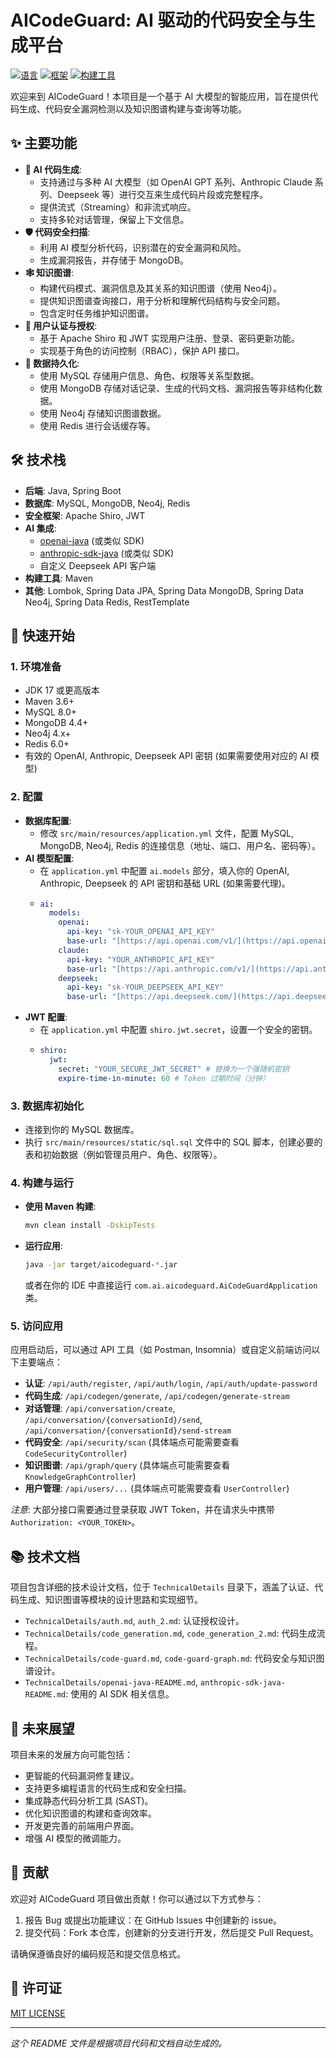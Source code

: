 # AICodeGuard: AI 驱动的代码安全与生成平台

[![语言](https://img.shields.io/badge/language-Java-orange.svg)](https://www.java.com)
[![框架](https://img.shields.io/badge/framework-Spring%20Boot-brightgreen.svg)](https://spring.io/projects/spring-boot)
[![构建工具](https://img.shields.io/badge/build-Maven-red.svg)](https://maven.apache.org/)

欢迎来到 AICodeGuard！本项目是一个基于 AI 大模型的智能应用，旨在提供代码生成、代码安全漏洞检测以及知识图谱构建与查询等功能。

## ✨ 主要功能

* **🤖 AI 代码生成**:
    * 支持通过与多种 AI 大模型（如 OpenAI GPT 系列、Anthropic Claude 系列、Deepseek 等）进行交互来生成代码片段或完整程序。
    * 提供流式（Streaming）和非流式响应。
    * 支持多轮对话管理，保留上下文信息。
* **🛡️ 代码安全扫描**:
    * 利用 AI 模型分析代码，识别潜在的安全漏洞和风险。
    * 生成漏洞报告，并存储于 MongoDB。
* **🕸️ 知识图谱**:
    * 构建代码模式、漏洞信息及其关系的知识图谱（使用 Neo4j）。
    * 提供知识图谱查询接口，用于分析和理解代码结构与安全问题。
    * 包含定时任务维护知识图谱。
* **👤 用户认证与授权**:
    * 基于 Apache Shiro 和 JWT 实现用户注册、登录、密码更新功能。
    * 实现基于角色的访问控制（RBAC），保护 API 接口。
* **💾 数据持久化**:
    * 使用 MySQL 存储用户信息、角色、权限等关系型数据。
    * 使用 MongoDB 存储对话记录、生成的代码文档、漏洞报告等非结构化数据。
    * 使用 Neo4j 存储知识图谱数据。
    * 使用 Redis 进行会话缓存等。

## 🛠️ 技术栈

* **后端**: Java, Spring Boot
* **数据库**: MySQL, MongoDB, Neo4j, Redis
* **安全框架**: Apache Shiro, JWT
* **AI 集成**:
    * [openai-java](https://github.com/TheoKanning/openai-java) (或类似 SDK)
    * [anthropic-sdk-java](https://github.com/anthropic-ai/anthropic-sdk-java) (或类似 SDK)
    * 自定义 Deepseek API 客户端
* **构建工具**: Maven
* **其他**: Lombok, Spring Data JPA, Spring Data MongoDB, Spring Data Neo4j, Spring Data Redis, RestTemplate

## 🚀 快速开始

### 1. 环境准备

* JDK 17 或更高版本
* Maven 3.6+
* MySQL 8.0+
* MongoDB 4.4+
* Neo4j 4.x+
* Redis 6.0+
* 有效的 OpenAI, Anthropic, Deepseek API 密钥 (如果需要使用对应的 AI 模型)

### 2. 配置

* **数据库配置**:
    * 修改 `src/main/resources/application.yml` 文件，配置 MySQL, MongoDB, Neo4j, Redis 的连接信息（地址、端口、用户名、密码等）。
* **AI 模型配置**:
    * 在 `application.yml` 中配置 `ai.models` 部分，填入你的 OpenAI, Anthropic, Deepseek 的 API 密钥和基础 URL (如果需要代理)。
    * ```yaml
      ai:
        models:
          openai:
            api-key: "sk-YOUR_OPENAI_API_KEY"
            base-url: "[https://api.openai.com/v1/](https://api.openai.com/v1/)" # 或者你的代理地址
          claude:
            api-key: "YOUR_ANTHROPIC_API_KEY"
            base-url: "[https://api.anthropic.com/v1/](https://api.anthropic.com/v1/)" # 或者你的代理地址
          deepseek:
            api-key: "sk-YOUR_DEEPSEEK_API_KEY"
            base-url: "[https://api.deepseek.com/](https://api.deepseek.com/)" # 或者你的代理地址
      ```
* **JWT 配置**:
    * 在 `application.yml` 中配置 `shiro.jwt.secret`，设置一个安全的密钥。
    * ```yaml
      shiro:
        jwt:
          secret: "YOUR_SECURE_JWT_SECRET" # 替换为一个强随机密钥
          expire-time-in-minute: 60 # Token 过期时间（分钟）
      ```

### 3. 数据库初始化

* 连接到你的 MySQL 数据库。
* 执行 `src/main/resources/static/sql.sql` 文件中的 SQL 脚本，创建必要的表和初始数据（例如管理员用户、角色、权限等）。

### 4. 构建与运行

* **使用 Maven 构建**:
    ```bash
    mvn clean install -DskipTests
    ```
* **运行应用**:
    ```bash
    java -jar target/aicodeguard-*.jar
    ```
    或者在你的 IDE 中直接运行 `com.ai.aicodeguard.AiCodeGuardApplication` 类。

### 5. 访问应用

应用启动后，可以通过 API 工具（如 Postman, Insomnia）或自定义前端访问以下主要端点：

* **认证**: `/api/auth/register`, `/api/auth/login`, `/api/auth/update-password`
* **代码生成**: `/api/codegen/generate`, `/api/codegen/generate-stream`
* **对话管理**: `/api/conversation/create`, `/api/conversation/{conversationId}/send`, `/api/conversation/{conversationId}/send-stream`
* **代码安全**: `/api/security/scan` (具体端点可能需要查看 `CodeSecurityController`)
* **知识图谱**: `/api/graph/query` (具体端点可能需要查看 `KnowledgeGraphController`)
* **用户管理**: `/api/users/...` (具体端点可能需要查看 `UserController`)

*注意*: 大部分接口需要通过登录获取 JWT Token，并在请求头中携带 `Authorization: <YOUR_TOKEN>`。

## 📚 技术文档

项目包含详细的技术设计文档，位于 `TechnicalDetails` 目录下，涵盖了认证、代码生成、知识图谱等模块的设计思路和实现细节。

* `TechnicalDetails/auth.md`, `auth_2.md`: 认证授权设计。
* `TechnicalDetails/code_generation.md`, `code_generation_2.md`: 代码生成流程。
* `TechnicalDetails/code-guard.md`, `code-guard-graph.md`: 代码安全与知识图谱设计。
* `TechnicalDetails/openai-java-README.md`, `anthropic-sdk-java-README.md`: 使用的 AI SDK 相关信息。

## 🔭 未来展望

项目未来的发展方向可能包括：

* 更智能的代码漏洞修复建议。
* 支持更多编程语言的代码生成和安全扫描。
* 集成静态代码分析工具 (SAST)。
* 优化知识图谱的构建和查询效率。
* 开发更完善的前端用户界面。
* 增强 AI 模型的微调能力。

## 🙌 贡献

欢迎对 AICodeGuard 项目做出贡献！你可以通过以下方式参与：

1.  报告 Bug 或提出功能建议：在 GitHub Issues 中创建新的 issue。
2.  提交代码：Fork 本仓库，创建新的分支进行开发，然后提交 Pull Request。

请确保遵循良好的编码规范和提交信息格式。

## 📄 许可证

[MIT LICENSE](https://github.com/xnnk/AICodeGuard/blob/master/LICENSE)

---

*这个 README 文件是根据项目代码和文档自动生成的。*
